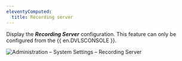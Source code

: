 ```yaml
---
eleventyComputed:
  title: Recording server
---
```

Display the ***Recording Server*** configuration. This feature can only be configured from the {{ en.DVLSCONSOLE }}. 

![Administration – System Settings – Recording Server](https://webdevolutions.azureedge.net/docs/en/server/ServerOp8077.png)